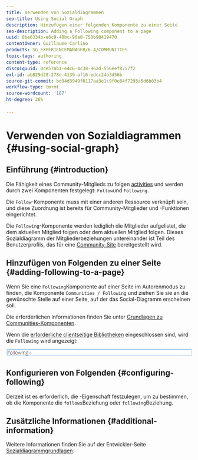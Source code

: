 ```yaml
---
title: Verwenden von Sozialdiagrammen
seo-title: Using Social Graph
description: Hinzufügen einer folgenden Komponente zu einer Seite
seo-description: Adding a Following component to a page
uuid: 8be6334b-e6c9-40bc-90a8-750b98419470
contentOwner: Guillaume Carlino
products: SG_EXPERIENCEMANAGER/6.4/COMMUNITIES
topic-tags: authoring
content-type: reference
discoiquuid: 0ce57ab1-e4c6-4c38-963d-556eef8757f2
exl-id: ab829d28-278d-4139-af16-edcc24b3d56b
source-git-commit: bd94d3949f0117aa3e1c9f0e84f7293a5d6b03b4
workflow-type: tm+mt
source-wordcount: '187'
ht-degree: 26%

---
```


# Verwenden von Sozialdiagrammen {#using-social-graph}

## Einführung {#introduction}

Die Fähigkeit eines Community-Mitglieds zu folgen [activities](activities.md) und werden durch zwei Komponenten festgelegt: `Follow`und `Following`.

Die `Follow`-Komponente muss mit einer anderen Ressource verknüpft sein, und diese Zuordnung ist bereits für Community-Mitglieder und -Funktionen eingerichtet.

Die `Following`-Komponente werden lediglich die Mitglieder aufgelistet, die dem aktuellen Mitglied folgen oder dem aktuellen Mitglied folgen. Dieses Sozialdiagramm der Mitgliederbeziehungen untereinander ist Teil des Benutzerprofils, das für eine [Community-Site](overview.md#communitiessites) bereitgestellt wird.

## Hinzufügen von Folgenden zu einer Seite {#adding-following-to-a-page}

Wenn Sie eine `Following`Komponente auf einer Seite im Autorenmodus zu finden, die Komponente `Communities / Following` und ziehen Sie sie an die gewünschte Stelle auf einer Seite, auf der das Social-Diagramm erscheinen soll.

Die erforderlichen Informationen finden Sie unter [Grundlagen zu Communities-Komponenten](basics.md).

Wenn die [erforderliche clientseitige Bibliotheken](essentials-socialgraph.md#essentials-for-client-side) eingeschlossen sind, wird die `Following` wird angezeigt:

![chlimage_1-447](assets/chlimage_1-447.png)

## Konfigurieren von Folgenden {#configuring-following}

Derzeit ist es erforderlich, die -Eigenschaft festzulegen, um zu bestimmen, ob die Komponente die `follows`Beziehung oder `following`Beziehung.

## Zusätzliche Informationen {#additional-information}

Weitere Informationen finden Sie auf der Entwickler-Seite [Sozialdiagrammgrundlagen](essentials-socialgraph.md).
